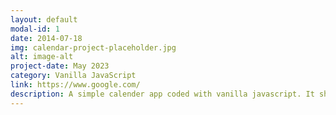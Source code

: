```yaml
---
layout: default
modal-id: 1
date: 2014-07-18
img: calendar-project-placeholder.jpg
alt: image-alt
project-date: May 2023
category: Vanilla JavaScript
link: https://www.google.com/
description: A simple calender app coded with vanilla javascript. It shows all bank holidays in Germany and can display every date up to 2099.
---
```


